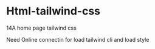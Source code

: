 # Html-tailwind-css
14A home page tailwind css

Need Online connectin for load tailwind cli and load style
